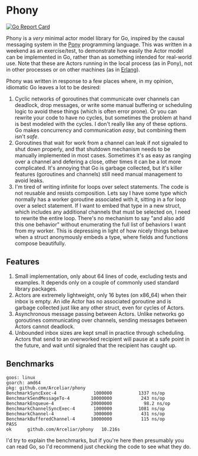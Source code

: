 # Phony

[![Go Report Card](https://goreportcard.com/badge/github.com/Arceliar/phony)](https://goreportcard.com/report/github.com/Arceliar/phony)

Phony is a *very* minimal actor model library for Go, inspired by the causal messaging system in the [Pony](https://ponylang.io/) programming language. This was written in a weekend as an exercise/test, to demonstrate how easily the Actor model can be implemented in Go, rather than as something intended for real-world use. Note that these are Actors running in the local process (as in Pony), not in other processes or on other machines (as in [Erlang](https://www.erlang.org/)).

Phony was written in response to a few places where, in my opinion, idiomatic Go leaves a lot to be desired:

1. Cyclic networks of goroutines that communicate over channels can deadlock, drop messages, or write some manual buffering or scheduling logic to avoid these things (which is often error prone). Or you can rewrite your code to have no cycles, but sometimes the problem at hand is best modeled with the cycles. I don't really like any of these options. Go makes concurrency and communication *easy*, but combining them isn't *safe*.
2. Goroutines that wait for work from a channel can leak if not signaled to shut down properly, and that shutdown mechanism needs to be manually implemented in most cases. Sometimes it's as easy as ranging over a channel and defering a close, other times it can be a lot more complicated. It's annoying that Go is garbage collected, but it's killer features (goroutines and channels) still need manual management to avoid leaks.
3. I'm tired of writing infinite for loops over select statements. The code is not reusable and resists composition. Lets say I have some type which normally has a worker goroutine associated with it, sitting in a for loop over a select statement. If I want to embed that type in a new struct, which includes any additional channels that must be selected on, I need to rewrite the entire loop. There's no mechanism to say "and also add this one behavior" without enumerating the full list of behaviors I want from my worker. This is depressing in light of how nicely things behave when a struct anonymously embeds a type, where fields and functions compose beautifully.

## Features

1. Small implementation, only about 64 lines of code, excluding tests and examples. It depends only on a couple of commonly used standard library packages.
2. Actors are extremely lightweight, only 16 bytes (on x86_64) when their inbox is empty. An idle Actor has no associated goroutine and is garbage collected just like any other struct, even for cycles of Actors.
3. Asynchronous message passing between Actors. Unlike networks go goroutines communicating over channels, sending messages between Actors cannot deadlock.
4. Unbounded inbox sizes are kept small in practice through scheduling. Actors that send to an overworked recipient will pause at a safe point in the future, and wait until signaled that the recipient has caught up.

## Benchmarks

```
goos: linux
goarch: amd64
pkg: github.com/Arceliar/phony
BenchmarkSyncExec-4          	 1000000	      1337 ns/op
BenchmarkSendMessageTo-4     	10000000	       243 ns/op
BenchmarkEnqueue-4           	20000000	        98.2 ns/op
BenchmarkChannelSyncExec-4   	 1000000	      1081 ns/op
BenchmarkChannel-4           	 3000000	       431 ns/op
BenchmarkBufferedChannel-4   	10000000	       115 ns/op
PASS
ok  	github.com/Arceliar/phony	10.216s
```

I'd try to explain the benchmarks, but if you're here then presumably you can read Go, so I'd recommend just checking the code to see what they do.
